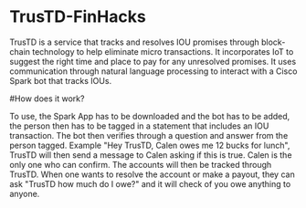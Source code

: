 # TrusTD-FinHacks

TrusTD is a service that tracks and resolves IOU promises through block-chain technology to help eliminate micro transactions. It incorporates IoT to suggest the right time and place to pay for any unresolved promises. It uses communication through natural language processing to interact with a Cisco Spark bot that tracks IOUs.

#How does it work?

To use, the Spark App has to be downloaded and the bot has to be added, the person then has to be tagged in a statement that includes an IOU transaction. The bot then verifies through a question and answer from the person tagged. Example "Hey TrusTD, Calen owes me 12 bucks for lunch", TrusTD will then send a message to Calen asking if this is true. Calen is the only one who can confirm. The accounts will then be tracked through TrusTD. When one wants to resolve the account or make a payout, they can ask "TrusTD how much do I owe?" and it will check of you owe anything to anyone.

